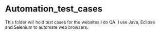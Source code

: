 # Automation_test_cases
This folder will hold test cases for the websites I do QA.
I use Java, Eclipse and Selenium to automate web browsers.
